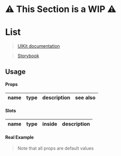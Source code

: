 # ⚠️ This Section is a WIP ⚠️


# List
> [UIKit documentation](https://getuikit.com/docs/List)

> [Storybook](https://0c370t.github.io/Svelte-UIKit3/docs/?path=/story/List--main)
## Usage

#### Props
| name        | type  | description                  | see also                        |
|-------------|-------|------------------------------|---------------------------------|

#### Slots
| name    | type | inside                 | description                               |
|---------|------|------------------------|-------------------------------------------|

#### Real Example
> Note that all props are default values
